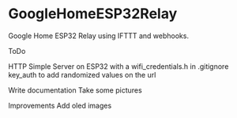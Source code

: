 # GoogleHomeESP32Relay
Google Home ESP32 Relay using IFTTT and webhooks. 

ToDo

HTTP Simple Server on ESP32
  with a wifi_credentials.h in .gitignore
  key_auth to add randomized values on the url

Write documentation
Take some pictures 


Improvements
  Add oled images 
